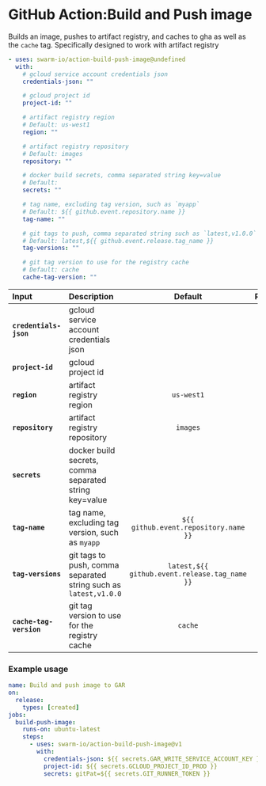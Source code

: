 <!-- start title -->

# GitHub Action:Build and Push image

<!-- end title -->
<!-- start description -->

Builds an image, pushes to artifact registry, and caches to gha as well as the `cache` tag. Specifically designed to work with artifact registry

<!-- end description -->
<!-- start contents -->
<!-- end contents -->
<!-- start usage -->

```yaml
- uses: swarm-io/action-build-push-image@undefined
  with:
    # gcloud service account credentials json
    credentials-json: ""

    # gcloud project id
    project-id: ""

    # artifact registry region
    # Default: us-west1
    region: ""

    # artifact registry repository
    # Default: images
    repository: ""

    # docker build secrets, comma separated string key=value
    # Default:
    secrets: ""

    # tag name, excluding tag version, such as `myapp`
    # Default: ${{ github.event.repository.name }}
    tag-name: ""

    # git tags to push, comma separated string such as `latest,v1.0.0`
    # Default: latest,${{ github.event.release.tag_name }}
    tag-versions: ""

    # git tag version to use for the registry cache
    # Default: cache
    cache-tag-version: ""
```

<!-- end usage -->
<!-- start inputs -->

| **Input**               | **Description**                                                  |                  **Default**                  | **Required** |
| :---------------------- | :--------------------------------------------------------------- | :-------------------------------------------: | :----------: |
| **`credentials-json`**  | gcloud service account credentials json                          |                                               |   **true**   |
| **`project-id`**        | gcloud project id                                                |                                               |   **true**   |
| **`region`**            | artifact registry region                                         |                  `us-west1`                   |  **false**   |
| **`repository`**        | artifact registry repository                                     |                   `images`                    |  **false**   |
| **`secrets`**           | docker build secrets, comma separated string key=value           |                                               |  **false**   |
| **`tag-name`**          | tag name, excluding tag version, such as `myapp`                 |     `${{ github.event.repository.name }}`     |  **false**   |
| **`tag-versions`**      | git tags to push, comma separated string such as `latest,v1.0.0` | `latest,${{ github.event.release.tag_name }}` |  **false**   |
| **`cache-tag-version`** | git tag version to use for the registry cache                    |                    `cache`                    |  **false**   |

<!-- end inputs -->
<!-- start outputs -->
<!-- end outputs -->
<!-- start examples -->

### Example usage

```yaml
name: Build and push image to GAR
on:
  release:
    types: [created]
jobs:
  build-push-image:
    runs-on: ubuntu-latest
    steps:
      - uses: swarm-io/action-build-push-image@v1
        with:
          credentials-json: ${{ secrets.GAR_WRITE_SERVICE_ACCOUNT_KEY }}
          project-id: ${{ secrets.GCLOUD_PROJECT_ID_PROD }}
          secrets: gitPat=${{ secrets.GIT_RUNNER_TOKEN }}
```

<!-- end examples -->
<!-- start [.github/ghdocs/examples/] -->
<!-- end [.github/ghdocs/examples/] -->
